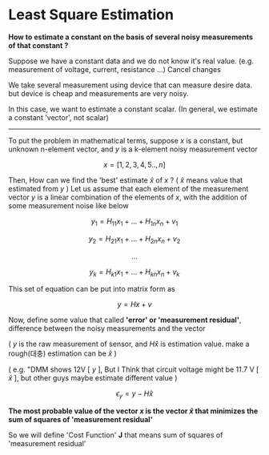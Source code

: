 # Least Square Estimation

**How to estimate a constant on the basis of several noisy measurements of that constant ?**

Suppose we have a constant data and we do not know it's real value. (e.g. measurement of voltage, current, resistance ...) Cancel changes

We take several measurement using device that can measure desire data. but device is cheap and measurements are very noisy.

In this case, we want to estimate a constant scalar. (In general, we estimate a constant 'vector', not scalar)

---

To put the problem in mathematical terms, suppose $x$ is a constant, but unknown n-element vector, and $y$ is a k-element noisy measurement vector

$$x = [1,2,3,4,5 .. ,n]$$

Then, How can we find the 'best' estimate $\hat{x}$ of $x$ ? ( $\hat{x}$ means value that estimated from $y$ )
Let us assume that each element of the measurement vector $y$ is a linear combination of the elements of $x$, with the addition of some measurement noise like below

$$ y_1 = H_{11} x_1 + ... + H_{1n} x_n + v_1 $$

$$ y_2 = H_{21} x_1 + ... + H_{2n} x_n + v_2 $$

$$ ... $$

$$ y_k = H_{k1} x_1 + ... + H_{kn} x_n + v_k $$

This set of equation can be put into matrix form as

$$ y = Hx + v $$

Now, define some value that called **'error' or 'measurement residual'**, difference between the noisy measurements and the vector 

( $y$ is the raw measurement of sensor, and $H\hat{x}$ is estimation value. make a rough(대충) estimation can be $\hat{x}$ )

( e.g. "DMM shows 12V [ $y$ ], But I Think that circuit voltage might be 11.7 V [ $\hat{x}$ ], but other guys maybe estimate different value )

$$ \epsilon_y = y - H \hat{x} $$

**The most probable value of the vector $x$ is the vector $\hat{x}$ that minimizes the sum of squares of 'measurement residual'**

So we will define 'Cost Function' **J** that means sum of squares of 'measurement residual' 
